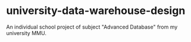# university-data-warehouse-design
An individual school project of subject "Advanced Database" from my university MMU.
